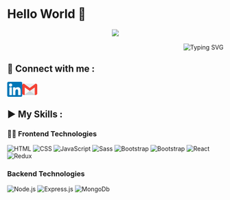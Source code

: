 # Hello World 👋

<p align="center">
    <img  src="https://readme-components.vercel.app/api?component=text&text=IM%20SANTHOSH&fill=linear-gradient%28to%20top%2C%20%23a18cd1%200%25%2C%20%23fbc2eb%20100%25%29%3B">
</p>  

<p align="right">
    <img src="https://readme-typing-svg.demolab.com?font=Fira+Code&weight=500&size=24&pause=50&color=3DC1F7&vCenter=true&width=700&lines=Frontend%2FUI+Developer;Crafting+beautiful+and+user-friendly+interfaces;Optimizing+website+performance;Staying+up-to-date+with+the+latest+technologies" alt="Typing SVG" />
</p>

## 🤝 Connect with me :

<p>  
    <a href="https://www.linkedin.com/in/santhosh-s-35522a247/">
        <img align="left" src="https://github.com/randyrk/randyrk/blob/main/Github_icons/linkedin.png" width="35px" alt="linkedin"/>
    </a>
  
  <a href="mailto:santhoshvs893@gmail.com">
        <img align="left" src="https://github.com/randyrk/randyrk/blob/main/Github_icons/gmail.png" width="35px" alt="gmail"/>
    </a>
</p>

<br/>

<br/>



## ▶️ My Skills :


 <h3>👨‍💻 Frontend Technologies</h3>

  <p>
<img alt="HTML" src="https://img.shields.io/badge/HTML-E34F26.svg?logo=html5&logoColor=white">
<img alt="CSS" src="https://img.shields.io/badge/CSS-1572B6.svg?logo=css3&logoColor=white">
<img alt="JavaScript" src="https://img.shields.io/badge/JavaScript-F7DF1E.svg?logo=javascript&logoColor=black">
<img alt="Sass" src="https://img.shields.io/badge/Sass-%20%23FE6E87%20?style=flat&logo=sass&logoColor=white">
<img alt="Bootstrap" src="https://img.shields.io/badge/Bootstrap-7952B3.svg?logo=bootstrap&logoColor=white">
<img alt="Bootstrap" src="https://img.shields.io/badge/Material%20UI-007FFF?style=flat&logo=mui&logoColor=white">
<img alt="React" src="https://img.shields.io/badge/React-20232a.svg?logo=react&logoColor=%2361DAFB">
<img alt="Redux" src="https://img.shields.io/badge/Redux-764abc?style=flat&logo=redux">



  </p>



  <h3>Backend Technologies</h3>
  

  <p>

<img alt="Node.js" src="https://img.shields.io/badge/Node.js-43853D.svg?logo=node.js&logoColor=white">
<img alt="Express.js" src="https://img.shields.io/badge/Express.js-404d59.svg?logo=express&logoColor=white">
<img alt="MongoDb" src="https://img.shields.io/badge/-MongoDB-13aa52?style=flat&logo=mongodb&logoColor=white">
  </p>

  



<!--
**randyrk/randyrk** is a ✨ _special_ ✨ repository because its `README.md` (this file) appears on your GitHub profile.

Here are some ideas to get you started:

- 🔭 I’m currently working on ...
- 🌱 I’m currently learning ...
- 👯 I’m looking to collaborate on ...
- 🤔 I’m looking for help with ...
- 💬 Ask me about ...
- 📫 How to reach me: ...
- 😄 Pronouns: ...
- ⚡ Fun fact: ...
-->
